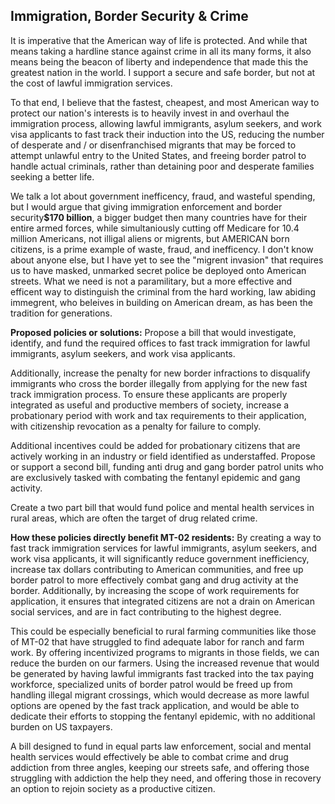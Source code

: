 ## Immigration, Border Security & Crime
It is imperative that the American way of life is protected. And while that means taking a hardline stance against crime in all its many forms, it also means being the beacon of liberty and independence that made this the greatest nation in the world. I support a secure and safe border, but not at the cost of lawful immigration services. 

To that end, I believe that the fastest, cheapest, and most American way to protect our nation's interests is to heavily invest in and overhaul the immigration process, allowing lawful immigrants, asylum seekers, and work visa applicants to fast track their induction into the US, reducing the number of desperate and / or disenfranchised migrants that may be forced to attempt unlawful entry to the United States, and freeing border patrol to handle actual criminals, rather than detaining poor and desperate families seeking a better life.

We talk a lot about government inefficency, fraud, and wasteful spending, but I would argue that giving immigration enforcement and border security<strong>$170 billion</strong>, a bigger budget then many countries have for their entire armed forces, while simultaniously cutting off Medicare for 10.4 million Americans, not illigal aliens or migrents, but AMERICAN born citizens, is a prime example of waste, fraud, and inefficency. I don't know about anyone else, but I have yet to see the "migrent invasion" that requires us to have masked, unmarked secret police be deployed onto American streets. What we need is not a paramilitary, but a more effective and efficent way to distinguish the criminal from the hard working, law abiding immegrent, who beleives in building on American dream, as has been the tradition for generations.


**Proposed policies or solutions:**
Propose a bill that would investigate, identify, and fund the required offices to fast track immigration for lawful immigrants, asylum seekers, and work visa applicants. 

Additionally, increase the penalty for new border infractions to disqualify immigrants who cross the border illegally from applying for the new fast track immigration process.
To ensure these applicants are properly integrated as useful and productive members of society, increase a probationary period with work and tax requirements to their application, with citizenship revocation as a penalty for failure to comply. 

Additional incentives could be added for probationary citizens that are actively working in an industry or field identified as understaffed.
Propose or support a second bill, funding anti drug and gang border patrol units who are exclusively tasked with combating the fentanyl epidemic and gang activity.

Create a two part bill that would fund police and mental health services in rural areas, which are often the target of drug related crime. 


**How these policies directly benefit MT-02 residents:**
By creating a way to fast track immigration services for lawful immigrants, asylum seekers, and work visa applicants, it will significantly reduce government inefficiency, increase tax dollars contributing to American communities, and free up border patrol to more effectively combat gang and drug activity at the border.
Additionally, by increasing the scope of work requirements for application, it ensures that integrated citizens are not a drain on American social services, and are in fact contributing to the highest degree.

This could be especially beneficial to rural farming communities like those of MT-02 that have struggled to find adequate labor for ranch and farm work. By offering incentivized programs to migrants in those fields, we can reduce the burden on our farmers.
Using the increased revenue that would be generated by having lawful immigrants fast tracked into the tax paying workforce, specialized units of border patrol would be freed up from handling illegal migrant crossings, which would decrease as more lawful options are opened by the fast track application, and would be able to dedicate their efforts to stopping the fentanyl epidemic, with no additional burden on US taxpayers.


A bill designed to fund in equal parts law enforcement, social and mental health services would effectively be able to combat crime and drug addiction from three angles, keeping our streets safe, and offering those struggling with addiction the help they need, and offering those in recovery an option to rejoin society as a productive citizen.
